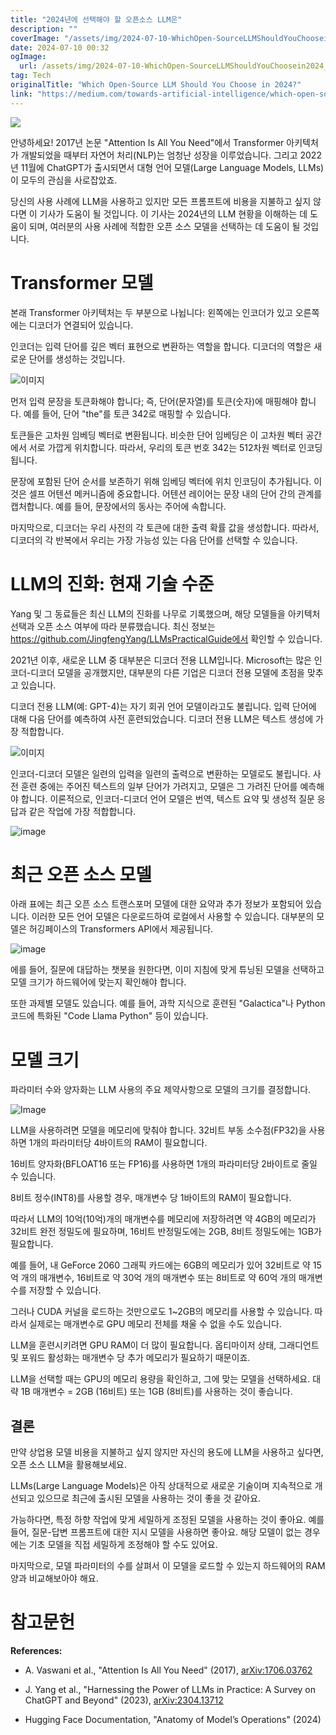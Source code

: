 ```yaml
---
title: "2024년에 선택해야 할 오픈소스 LLM은"
description: ""
coverImage: "/assets/img/2024-07-10-WhichOpen-SourceLLMShouldYouChoosein2024_0.png"
date: 2024-07-10 00:32
ogImage: 
  url: /assets/img/2024-07-10-WhichOpen-SourceLLMShouldYouChoosein2024_0.png
tag: Tech
originalTitle: "Which Open-Source LLM Should You Choose in 2024?"
link: "https://medium.com/towards-artificial-intelligence/which-open-source-llm-should-you-choose-in-2024-c3901ce02271"
---
```



<img src="/assets/img/2024-07-10-WhichOpen-SourceLLMShouldYouChoosein2024_0.png" />

안녕하세요! 2017년 논문 "Attention Is All You Need"에서 Transformer 아키텍처가 개발되었을 때부터 자연어 처리(NLP)는 엄청난 성장을 이루었습니다. 그리고 2022년 11월에 ChatGPT가 출시되면서 대형 언어 모델(Large Language Models, LLMs)이 모두의 관심을 사로잡았죠.

당신의 사용 사례에 LLM을 사용하고 있지만 모든 프롬프트에 비용을 지불하고 싶지 않다면 이 기사가 도움이 될 것입니다. 이 기사는 2024년의 LLM 현황을 이해하는 데 도움이 되며, 여러분의 사용 사례에 적합한 오픈 소스 모델을 선택하는 데 도움이 될 것입니다.

# Transformer 모델

<div class="content-ad"></div>

본래 Transformer 아키텍처는 두 부분으로 나뉩니다: 왼쪽에는 인코더가 있고 오른쪽에는 디코더가 연결되어 있습니다.

인코더는 입력 단어를 깊은 벡터 표현으로 변환하는 역할을 합니다. 디코더의 역할은 새로운 단어를 생성하는 것입니다.

![이미지](/assets/img/2024-07-10-WhichOpen-SourceLLMShouldYouChoosein2024_1.png)

먼저 입력 문장을 토큰화해야 합니다; 즉, 단어(문자열)를 토큰(숫자)에 매핑해야 합니다. 예를 들어, 단어 "the"를 토큰 342로 매핑할 수 있습니다.

<div class="content-ad"></div>

토큰들은 고차원 임베딩 벡터로 변환됩니다. 비슷한 단어 임베딩은 이 고차원 벡터 공간에서 서로 가깝게 위치합니다. 따라서, 우리의 토큰 번호 342는 512차원 벡터로 인코딩됩니다.

문장에 포함된 단어 순서를 보존하기 위해 임베딩 벡터에 위치 인코딩이 추가됩니다. 이것은 셀프 어텐션 메커니즘에 중요합니다. 어텐션 레이어는 문장 내의 단어 간의 관계를 캡처합니다. 예를 들어, 문장에서의 동사는 주어에 속합니다.

마지막으로, 디코더는 우리 사전의 각 토큰에 대한 출력 확률 값을 생성합니다. 따라서, 디코더의 각 반복에서 우리는 가장 가능성 있는 다음 단어를 선택할 수 있습니다.

# LLM의 진화: 현재 기술 수준

<div class="content-ad"></div>

Yang 및 그 동료들은 최신 LLM의 진화를 나무로 기록했으며, 해당 모델들을 아키텍처 선택과 오픈 소스 여부에 따라 분류했습니다. 최신 정보는 https://github.com/JingfengYang/LLMsPracticalGuide에서 확인할 수 있습니다.

2021년 이후, 새로운 LLM 중 대부분은 디코더 전용 LLM입니다. Microsoft는 많은 인코더-디코더 모델을 공개했지만, 대부분의 다른 기업은 디코더 전용 모델에 초점을 맞추고 있습니다.

디코더 전용 LLM(예: GPT-4)는 자기 회귀 언어 모델이라고도 불립니다. 입력 단어에 대해 다음 단어를 예측하여 사전 훈련되었습니다. 디코더 전용 LLM은 텍스트 생성에 가장 적합합니다.

![이미지](/assets/img/2024-07-10-WhichOpen-SourceLLMShouldYouChoosein2024_2.png)

<div class="content-ad"></div>

인코더-디코더 모델은 일련의 입력을 일련의 출력으로 변환하는 모델로도 불립니다. 사전 훈련 중에는 주어진 텍스트의 일부 단어가 가려지고, 모델은 그 가려진 단어를 예측해야 합니다. 이론적으로, 인코더-디코더 언어 모델은 번역, 텍스트 요약 및 생성적 질문 응답과 같은 작업에 가장 적합합니다.

![image](/assets/img/2024-07-10-WhichOpen-SourceLLMShouldYouChoosein2024_3.png)

# 최근 오픈 소스 모델

아래 표에는 최근 오픈 소스 트랜스포머 모델에 대한 요약과 추가 정보가 포함되어 있습니다. 이러한 모든 언어 모델은 다운로드하여 로컬에서 사용할 수 있습니다. 대부분의 모델은 허깅페이스의 Transformers API에서 제공됩니다.

<div class="content-ad"></div>

![image](/assets/img/2024-07-10-WhichOpen-SourceLLMShouldYouChoosein2024_4.png)

에를 들어, 질문에 대답하는 챗봇을 원한다면, 이미 지침에 맞게 튜닝된 모델을 선택하고 모델 크기가 하드웨어에 맞는지 확인해야 합니다.

또한 과제별 모델도 있습니다. 예를 들어, 과학 지식으로 훈련된 "Galactica"나 Python 코드에 특화된 "Code Llama Python" 등이 있습니다.

# 모델 크기

<div class="content-ad"></div>

파라미터 수와 양자화는 LLM 사용의 주요 제약사항으로 모델의 크기를 결정합니다.

![Image](/assets/img/2024-07-10-WhichOpen-SourceLLMShouldYouChoosein2024_5.png)

LLM을 사용하려면 모델을 메모리에 맞춰야 합니다. 32비트 부동 소수점(FP32)을 사용하면 1개의 파라미터당 4바이트의 RAM이 필요합니다.

16비트 양자화(BFLOAT16 또는 FP16)를 사용하면 1개의 파라미터당 2바이트로 줄일 수 있습니다.

<div class="content-ad"></div>

8비트 정수(INT8)를 사용할 경우, 매개변수 당 1바이트의 RAM이 필요합니다.

따라서 LLM의 10억(10억)개의 매개변수를 메모리에 저장하려면 약 4GB의 메모리가 32비트 완전 정밀도에 필요하며, 16비트 반정밀도에는 2GB, 8비트 정밀도에는 1GB가 필요합니다.

예를 들어, 내 GeForce 2060 그래픽 카드에는 6GB의 메모리가 있어 32비트로 약 15억 개의 매개변수, 16비트로 약 30억 개의 매개변수 또는 8비트로 약 60억 개의 매개변수를 저장할 수 있습니다.

그러나 CUDA 커널을 로드하는 것만으로도 1~2GB의 메모리를 사용할 수 있습니다. 따라서 실제로는 매개변수로 GPU 메모리 전체를 채울 수 없을 수도 있습니다.

<div class="content-ad"></div>

LLM을 훈련시키려면 GPU RAM이 더 많이 필요합니다. 옵티마이저 상태, 그래디언트 및 포워드 활성화는 매개변수 당 추가 메모리가 필요하기 때문이죠.

LLM을 선택할 때는 GPU의 메모리 용량을 확인하고, 그에 맞는 모델을 선택하세요. 대략 1B 매개변수 = 2GB (16비트) 또는 1GB (8비트)를 사용하는 것이 좋습니다.

## 결론

만약 상업용 모델 비용을 지불하고 싶지 않지만 자신의 용도에 LLM을 사용하고 싶다면, 오픈 소스 LLM을 활용해보세요.

<div class="content-ad"></div>

LLMs(Large Language Models)은 아직 상대적으로 새로운 기술이며 지속적으로 개선되고 있으므로 최근에 출시된 모델을 사용하는 것이 좋을 것 같아요.

가능하다면, 특정 하향 작업에 맞게 세밀하게 조정된 모델을 사용하는 것이 좋아요. 예를 들어, 질문-답변 프롬프트에 대한 지시 모델을 사용하면 좋아요. 해당 모델이 없는 경우에는 기초 모델을 직접 세밀하게 조정해야 할 수도 있어요.

마지막으로, 모델 파라미터의 수를 살펴서 이 모델을 로드할 수 있는지 하드웨어의 RAM 양과 비교해보아야 해요.

# 참고문헌

<div class="content-ad"></div>

**References:**

- A. Vaswani et al., "Attention Is All You Need" (2017), [arXiv:1706.03762](https://arxiv.org/abs/1706.03762)
  
- J. Yang et al., "Harnessing the Power of LLMs in Practice: A Survey on ChatGPT and Beyond" (2023), [arXiv:2304.13712](https://arxiv.org/abs/2304.13712)
  
- Hugging Face Documentation, "Anatomy of Model’s Operations" (2024)